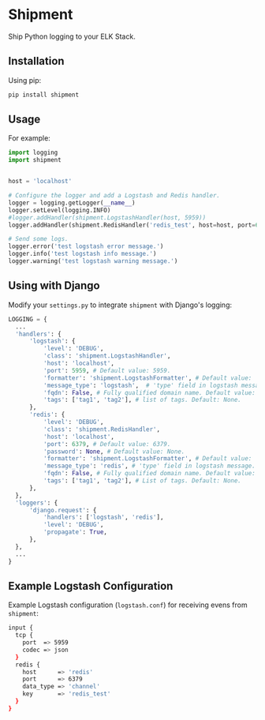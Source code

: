 # Shipment

Ship Python logging to your ELK Stack.

## Installation

Using pip:

```bash
pip install shipment
```

## Usage

For example:

```python
import logging
import shipment


host = 'localhost'

# Configure the logger and add a Logstash and Redis handler.
logger = logging.getLogger(__name__)
logger.setLevel(logging.INFO)
#logger.addHandler(shipment.LogstashHandler(host, 5959))
logger.addHandler(shipment.RedisHandler('redis_test', host=host, port=6379, level=logging.DEBUG))

# Send some logs.
logger.error('test logstash error message.')
logger.info('test logstash info message.')
logger.warning('test logstash warning message.')
```

## Using with Django

Modify your `settings.py` to integrate `shipment` with Django's logging:

```python
LOGGING = {
  ...
  'handlers': {
      'logstash': {
          'level': 'DEBUG',
          'class': 'shipment.LogstashHandler',
          'host': 'localhost',
          'port': 5959, # Default value: 5959.
          'formatter': 'shipment.LogstashFormatter', # Default value: 'shipment.LogstashFormatter'.
          'message_type': 'logstash',  # 'type' field in logstash message. Default value: 'logstash'.
          'fqdn': False, # Fully qualified domain name. Default value: False.
          'tags': ['tag1', 'tag2'], # list of tags. Default: None.
      },
      'redis': {
          'level': 'DEBUG',
          'class': 'shipment.RedisHandler',
          'host': 'localhost',
          'port': 6379, # Default value: 6379.
          'password': None, # Default value: None.
          'formatter': 'shipment.LogstashFormatter', # Default value: 'shipment.LogstashFormatter'.
          'message_type': 'redis', # 'type' field in logstash message. Default value: 'logstash'.
          'fqdn': False, # Fully qualified domain name. Default value: False.
          'tags': ['tag1', 'tag2'], # List of tags. Default: None.
      },
  },
  'loggers': {
      'django.request': {
          'handlers': ['logstash', 'redis'],
          'level': 'DEBUG',
          'propagate': True,
      },
  },
  ...
}
```

## Example Logstash Configuration

Example Logstash configuration (`logstash.conf`) for receiving evens from `shipment`:

```bash
input {
  tcp {
    port  => 5959
    codec => json
  }
  redis {
    host      => 'redis'
    port      => 6379
    data_type => 'channel'
    key       => 'redis_test'
  }
}
```
